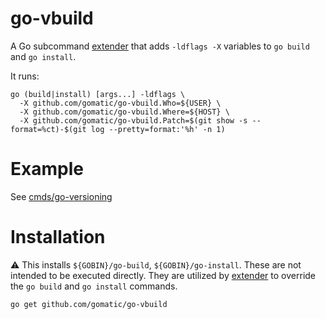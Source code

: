 # go-vbuild

A Go subcommand [extender](//github.com/gomatic/extender) that adds `-ldflags -X` variables to
`go build` and `go install`.

It runs:

	go (build|install) [args...] -ldflags \
	  -X github.com/gomatic/go-vbuild.Who=${USER} \
	  -X github.com/gomatic/go-vbuild.Where=${HOST} \
	  -X github.com/gomatic/go-vbuild.Patch=$(git show -s --format=%ct)-$(git log --pretty=format:'%h' -n 1)

# Example

See [cmds/go-versioning](cmds/go-versioning/main.go)

# Installation

:warning: This installs `${GOBIN}/go-build`, `${GOBIN}/go-install`. These are not intended to be
executed directly. They are utilized by [extender](//github.com/gomatic/extender) to override the
`go build` and `go install` commands.

    go get github.com/gomatic/go-vbuild

